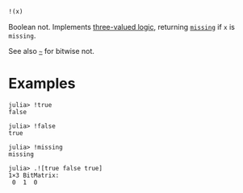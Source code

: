 ```julia
!(x)
```

Boolean not. Implements [three-valued logic](https://en.wikipedia.org/wiki/Three-valued_logic), returning [`missing`](@ref) if `x` is `missing`.

See also [`~`](@ref) for bitwise not.

# Examples

```jldoctest
julia> !true
false

julia> !false
true

julia> !missing
missing

julia> .![true false true]
1×3 BitMatrix:
 0  1  0
```
